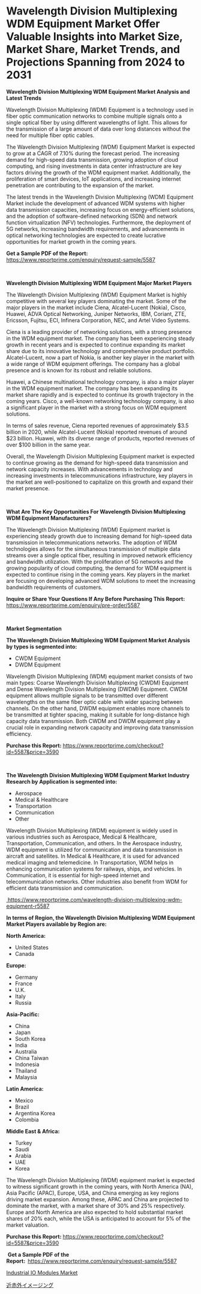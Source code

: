 <p><h1>Wavelength Division Multiplexing WDM Equipment Market Offer Valuable Insights into Market Size, Market Share, Market Trends, and Projections Spanning from 2024 to 2031</h1></p><p><strong>Wavelength Division Multiplexing WDM Equipment Market Analysis and Latest Trends</strong></p>
<p><p>Wavelength Division Multiplexing (WDM) Equipment is a technology used in fiber optic communication networks to combine multiple signals onto a single optical fiber by using different wavelengths of light. This allows for the transmission of a large amount of data over long distances without the need for multiple fiber optic cables.</p><p>The Wavelength Division Multiplexing (WDM) Equipment Market is expected to grow at a CAGR of 7.10% during the forecast period. The increasing demand for high-speed data transmission, growing adoption of cloud computing, and rising investments in data center infrastructure are key factors driving the growth of the WDM equipment market. Additionally, the proliferation of smart devices, IoT applications, and increasing internet penetration are contributing to the expansion of the market.</p><p>The latest trends in the Wavelength Division Multiplexing (WDM) Equipment Market include the development of advanced WDM systems with higher data transmission capacities, increasing focus on energy-efficient solutions, and the adoption of software-defined networking (SDN) and network function virtualization (NFV) technologies. Furthermore, the deployment of 5G networks, increasing bandwidth requirements, and advancements in optical networking technologies are expected to create lucrative opportunities for market growth in the coming years.</p></p>
<p><strong>Get a Sample PDF of the Report:&nbsp;</strong> <a href="https://www.reportprime.com/enquiry/request-sample/5587">https://www.reportprime.com/enquiry/request-sample/5587</a></p>
<p>&nbsp;</p>
<p><strong>Wavelength Division Multiplexing WDM Equipment Major Market Players</strong></p>
<p><p>The Wavelength Division Multiplexing (WDM) Equipment Market is highly competitive with several key players dominating the market. Some of the major players in the market include Ciena, Alcatel-Lucent (Nokia), Cisco, Huawei, ADVA Optical Networking, Juniper Networks, IBM, Coriant, ZTE, Ericsson, Fujitsu, ECI, Infinera Corporation, NEC, and Artel Video Systems.</p><p>Ciena is a leading provider of networking solutions, with a strong presence in the WDM equipment market. The company has been experiencing steady growth in recent years and is expected to continue expanding its market share due to its innovative technology and comprehensive product portfolio. Alcatel-Lucent, now a part of Nokia, is another key player in the market with a wide range of WDM equipment offerings. The company has a global presence and is known for its robust and reliable solutions.</p><p>Huawei, a Chinese multinational technology company, is also a major player in the WDM equipment market. The company has been expanding its market share rapidly and is expected to continue its growth trajectory in the coming years. Cisco, a well-known networking technology company, is also a significant player in the market with a strong focus on WDM equipment solutions.</p><p>In terms of sales revenue, Ciena reported revenues of approximately $3.5 billion in 2020, while Alcatel-Lucent (Nokia) reported revenues of around $23 billion. Huawei, with its diverse range of products, reported revenues of over $100 billion in the same year.</p><p>Overall, the Wavelength Division Multiplexing Equipment market is expected to continue growing as the demand for high-speed data transmission and network capacity increases. With advancements in technology and increasing investments in telecommunications infrastructure, key players in the market are well-positioned to capitalize on this growth and expand their market presence.</p></p>
<p>&nbsp;</p>
<p><strong>What Are The Key Opportunities For Wavelength Division Multiplexing WDM Equipment Manufacturers?</strong></p>
<p><p>The Wavelength Division Multiplexing (WDM) Equipment market is experiencing steady growth due to increasing demand for high-speed data transmission in telecommunications networks. The adoption of WDM technologies allows for the simultaneous transmission of multiple data streams over a single optical fiber, resulting in improved network efficiency and bandwidth utilization. With the proliferation of 5G networks and the growing popularity of cloud computing, the demand for WDM equipment is expected to continue rising in the coming years. Key players in the market are focusing on developing advanced WDM solutions to meet the increasing bandwidth requirements of customers.</p></p>
<p><strong>Inquire or Share Your Questions If Any Before Purchasing This Report:</strong> <a href="https://www.reportprime.com/enquiry/pre-order/5587">https://www.reportprime.com/enquiry/pre-order/5587</a></p>
<p>&nbsp;</p>
<p><strong>Market Segmentation</strong></p>
<p><strong>The Wavelength Division Multiplexing WDM Equipment Market Analysis by types is segmented into:</strong></p>
<p><ul><li>CWDM Equipment</li><li>DWDM Equipment</li></ul></p>
<p><p>Wavelength Division Multiplexing (WDM) equipment market consists of two main types: Coarse Wavelength Division Multiplexing (CWDM) Equipment and Dense Wavelength Division Multiplexing (DWDM) Equipment. CWDM equipment allows multiple signals to be transmitted over different wavelengths on the same fiber optic cable with wider spacing between channels. On the other hand, DWDM equipment enables more channels to be transmitted at tighter spacing, making it suitable for long-distance high capacity data transmission. Both CWDM and DWDM equipment play a crucial role in expanding network capacity and improving data transmission efficiency.</p></p>
<p><strong>Purchase this Report:&nbsp;</strong><a href="https://www.reportprime.com/checkout?id=5587&price=3590">https://www.reportprime.com/checkout?id=5587&price=3590</a></p>
<p>&nbsp;</p>
<p><strong>The Wavelength Division Multiplexing WDM Equipment Market Industry Research by Application is segmented into:</strong></p>
<p><ul><li>Aerospace</li><li>Medical & Healthcare</li><li>Transportation</li><li>Communication</li><li>Other</li></ul></p>
<p><p>Wavelength Division Multiplexing (WDM) equipment is widely used in various industries such as Aerospace, Medical & Healthcare, Transportation, Communication, and others. In the Aerospace industry, WDM equipment is utilized for communication and data transmission in aircraft and satellites. In Medical & Healthcare, it is used for advanced medical imaging and telemedicine. In Transportation, WDM helps in enhancing communication systems for railways, ships, and vehicles. In Communication, it is essential for high-speed internet and telecommunication networks. Other industries also benefit from WDM for efficient data transmission and communication.</p></p>
<p><a href="https://www.reportprime.com/wavelength-division-multiplexing-wdm-equipment-r5587">&nbsp;https://www.reportprime.com/wavelength-division-multiplexing-wdm-equipment-r5587</a></p>
<p><strong>In terms of Region, the Wavelength Division Multiplexing WDM Equipment Market Players available by Region are:</strong></p>
<p>
    <p> <strong> North America: </strong>
        <ul>
            <li>United States</li>
            <li>Canada</li>
        </ul>
        </p> 
    <p> <strong> Europe: </strong>
        <ul>
            <li>Germany</li>
            <li>France</li>
            <li>U.K.</li>
            <li>Italy</li>
            <li>Russia</li>
        </ul>
        </p> 
    <p> <strong> Asia-Pacific: </strong>
        <ul>
            <li>China</li>
            <li>Japan</li>
            <li>South Korea</li>
            <li>India</li>
            <li>Australia</li>
            <li>China Taiwan</li>
            <li>Indonesia</li>
            <li>Thailand</li>
            <li>Malaysia</li>
        </ul>
        </p> 
    <p> <strong> Latin America: </strong>
        <ul>
            <li>Mexico</li>
            <li>Brazil</li>
            <li>Argentina Korea</li>
            <li>Colombia</li>
        </ul>
        </p> 
    <p> <strong> Middle East & Africa: </strong>
        <ul>
            <li>Turkey</li>
            <li>Saudi</li>
            <li>Arabia</li>
            <li>UAE</li>
            <li>Korea</li>
        </ul>
    </p>
    </p>
<p><p>The Wavelength Division Multiplexing (WDM) equipment market is expected to witness significant growth in the coming years, with North America (NA), Asia Pacific (APAC), Europe, USA, and China emerging as key regions driving market expansion. Among these, APAC and China are projected to dominate the market, with a market share of 30% and 25% respectively. Europe and North America are also expected to hold substantial market shares of 20% each, while the USA is anticipated to account for 5% of the market valuation.</p></p>
<p><strong>Purchase this Report: </strong><a href="https://www.reportprime.com/checkout?id=5587&price=3590">https://www.reportprime.com/checkout?id=5587&price=3590</a></p>
<p>&nbsp;<strong>Get a Sample PDF of the Report:&nbsp;&nbsp;</strong><a href="https://www.reportprime.com/enquiry/request-sample/5587">https://www.reportprime.com/enquiry/request-sample/5587</a></p>
<p><strong></strong></p>
<p><p><a href="https://github.com/LiamKanenood/Market-Research-Report-List-2/blob/main/industrial-io-modules-market.md">Industrial IO Modules Market</a></p><p><a href="https://medium.com/@ertg45hg/%E8%BF%91%E8%B5%A4%E5%A4%96%E7%B7%9A%E3%82%A4%E3%83%A1%E3%83%BC%E3%82%B8%E3%83%B3%E3%82%B0%E5%B8%82%E5%A0%B4-%E3%82%B0%E3%83%AD%E3%83%BC%E3%83%90%E3%83%AB%E5%B8%82%E5%A0%B4%E3%81%AE%E6%B4%9E%E5%AF%9F%E3%81%A8%E8%B2%A9%E5%A3%B2%E3%83%88%E3%83%AC%E3%83%B3%E3%83%892024%E5%B9%B4%E3%81%8B%E3%82%892031%E5%B9%B4-73b14053cc88">近赤外イメージング</a></p></p>